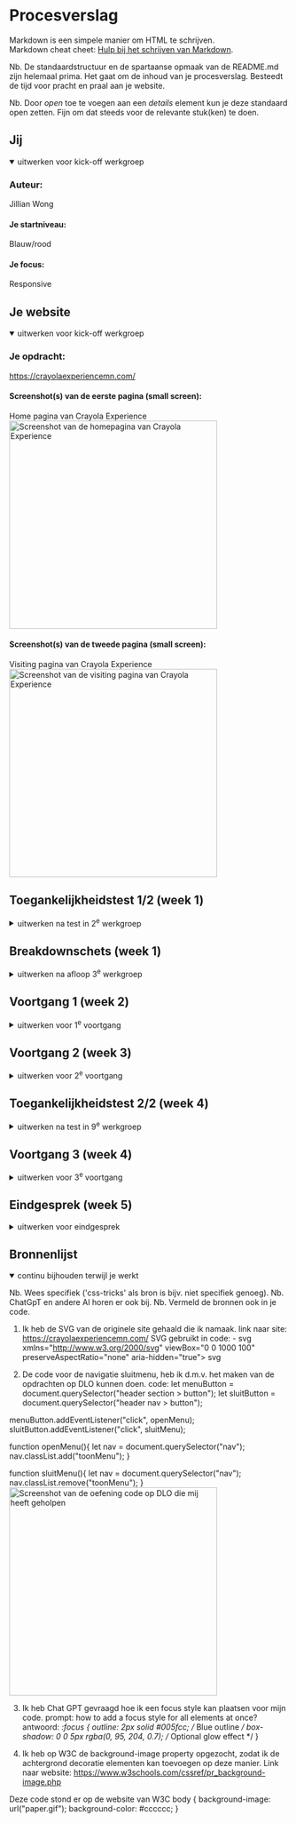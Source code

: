 # Procesverslag
Markdown is een simpele manier om HTML te schrijven.  
Markdown cheat cheet: [Hulp bij het schrijven van Markdown](https://github.com/adam-p/markdown-here/wiki/Markdown-Cheatsheet).

Nb. De standaardstructuur en de spartaanse opmaak van de README.md zijn helemaal prima. Het gaat om de inhoud van je procesverslag. Besteedt de tijd voor pracht en praal aan je website.

Nb. Door *open* toe te voegen aan een *details* element kun je deze standaard open zetten. Fijn om dat steeds voor de relevante stuk(ken) te doen.





## Jij

<details open>
  <summary>uitwerken voor kick-off werkgroep</summary>

  ### Auteur:
 Jillian Wong

  #### Je startniveau:
 Blauw/rood

  #### Je focus:
 Responsive 
 
</details>






## Je website

<details open>
  <summary>uitwerken voor kick-off werkgroep</summary>

  ### Je opdracht:
 https://crayolaexperiencemn.com/

  #### Screenshot(s) van de eerste pagina (small screen): 
  Home pagina van Crayola Experience
  <img src="readme-images/homepagina.jpg" width="375px" alt="Screenshot van de homepagina van Crayola Experience">

  #### Screenshot(s) van de tweede pagina (small screen):
  Visiting pagina van Crayola Experience
  <img src= "readme-images/visiting_pagina.jpg" width="375px" alt="Screenshot van de visiting pagina van Crayola Experience">
 
</details>



## Toegankelijkheidstest 1/2 (week 1)

<details>
  <summary>uitwerken na test in 2<sup>e</sup> werkgroep</summary>
  <img src= "readme-images/toegankelijkheidstest1.png" width="375px" alt="Toegankelijkheidstest ingevuld 1/5">
  <img src= "readme-images/toegankelijkheidstest2.png" width="375px" alt="Toegankelijkheidstest ingevuld 2/5">
  <img src= "readme-images/toegankelijkheidstest3.png" width="375px" alt="Toegankelijkheidstest ingevuld 3/5">
  <img src= "readme-images/toegankelijkheidstest4.png" width="375px" alt="Toegankelijkheidstest ingevuld 4/5">
  <img src= "readme-images/toegankelijkheidstest5.png" width="375px" alt="Toegankelijkheidstest ingevuld 5/5">

  ### Bevindingen
  Lijst met je bevindingen die in de test naar voren kwamen:
  - De website kon niet gevalideert worden in de W3C validator, hij geeft een error.
  - Ik heb opgemerkt dat er geen dark mode thema is, wat ik eigenlijk wel had verwacht van zo'n officiele/professionele website.
  - Er komen geen animations voor wat ik ook had verwacht bij zo'n website waarbij de thema kinderachtig is.
  - De website gebruikt veel divjes voor vormgeving.


</details>



## Breakdownschets (week 1)

<details>
  <summary>uitwerken na afloop 3<sup>e</sup> werkgroep</summary>

  ### de home pagina: 
  <img src="readme-images/homepagina_breakdown.jpg" width="375px" alt="breakdown van de home pagina">

  ### de visiting pagina: 
  <img src="readme-images/visiting_breakdown.jpg" width="375px" alt="breakdown van de visiting pagina">

</details>





## Voortgang 1 (week 2)

<details>
  <summary>uitwerken voor 1<sup>e</sup> voortgang</summary>

  ### Stand van zaken
 Ik heb voor de eerste voortgangsgesprek mijn HTML van beide pagina's af kunnen hebben. Ik heb tijdens het opmaken van deze code geen problemen gehad.


  ### Agenda voor meeting
  samen met je groepje opstellen

  | student 1      | student 2          | student 3    | student 4        |
  | ---            | ---                | ---          | ---              |
  | Hoe kan ik de  | Wat gebeurt er als | Was afwezig  | Was afwezig      |
  | video van mijn | je je code af hebt |              |                  |
  | site           | en de website 
  | downloaden?    | veranderd?


  ### Verslag van meeting
  De uitkomsten van de meeting vastleggen

Ik had niet zo zeer fouten in mijn code, ik kreeg wel advies over hoe ik bepaalde stukjes kan coderen:
- Voor de FAQ kan ik het details-element gebruiken.
- De lijst met tickets en Crayola-icoontjes kan ik structureren als article-elementen.
- Voor de achtergrond kan ik het ::before-attribuut in CSS toepassen.
- Een media query kan ik gebruiken om het hamburgermenu te implementeren.
- De nav boven de h1 is niet problematisch voor screenreaders.

Antwoorden op gestelde vragen:
- De video kan je halen uit de dev. tools> network> type> video zoeken> downloaden.
- Het is niet erg als de website verandered. Ik ga kijken naar de screenshots, dus  je kan de oude versie namaken. Als er animaties zijn kan je de Wayback machine gebruiken om de oude versie van de website te zien.


</details>





## Voortgang 2 (week 3)

<details>
  <summary>uitwerken voor 2<sup>e</sup> voortgang</summary>

  ### Stand van zaken
  Ik heb de CSS van mijn eerste pagin af en heb een begin gemaakt aan de tweede pagina. Ik heb hiervoor een paar vragen die ik hieronder zal uitschrijven.


  ### Agenda voor meeting
  samen met je groepje opstellen

  | student 1      | student 2          | student 3       | student 4        |
  | ---            | ---                | ---             | ---              |
  | Mag je s css   | Is het een vereiste| Waarvoor        | Ze had geen      |
  | stylesheets    | om je menu werkend | gebruik je      | vragen, want der |
  | gebruiken ?    | te krijgen?        | padding en      | website was nog  |
  |                |                    | waarvoor margin | niet zover       |


  ### Verslag van meeting

  hier na afloop snel de uitkomsten van de meeting vastleggen

  Mijn niet algemene vragen:
  - Is mijn ⁠Footer nav in html nesting goed?
  - ⁠Zo ja hoe kan ik 2 rijtjes naast elkaar zetten en wanneer het groter wordt dat ze allemaal naast    elkaar veranderen (responsive laten bewegen)
  - ⁠Mag de div als container voor de video gebruik worden - Ik heb dit geplaatst voor een container voor die button.

  Antwoorden op de gestelde vragen en feedback:
  - Je mag 2 stylesheets gebruiken, maar voor deze opdracht en mijn websit is het niet zo zeer nodig.
  - Footer nav ul moet je tot sections maken ⁠en dan met flex wrap naast elkaar plaatsen en media query gebruiken zodat het responsive word.
  -  class is goed toegepast het mag. Je mag bij een section als je dezelfde ding wil laten doen voor beide pagina’s een class ook toevoegen.
  -  ⁠div van de video mag want het is puur voor styling.
  -  ⁠h1 moet altijd gaan over de gehele site dus de h1 kan crayola experience zijn en dan in css op visually-hidden zetten zodat het onzichtbaar wordt, maar voor de screenreader zal het nog opgelezen worden.
  - verder ziet je ReadMe goed uit en breakdown schetsen ook. De html en css structuur zien ook goed uit.
  - Alt tekstjes nog bijzetten bij imgs
  - Antwoord op student 2 der vraag: Ja het is een vereiste en je kan ook animaties toevoegen.
  - Antwoord op student 3 zijn vraag: Padding gebruiken voor binnen en margin voor buiten wit-ruimte.
</details>





## Toegankelijkheidstest 2/2 (week 4)

<details>
  <summary>uitwerken na test in 9<sup>e</sup> werkgroep</summary>

  <img src="readme-images/WCAGchecklist.png" width="375px" alt="Toegankelijkheidstest 1/5">
  <img src="readme-images/WCAGchecklist1.png" width="375px" alt="Toegankelijkheidstest 2/5">
  <img src="readme-images/WCAGchecklist2.png" width="375px" alt="Toegankelijkheidstest 3/5">
  <img src="readme-images/WCAGchecklist3.png" width="375px" alt="Toegankelijkheidstest 4/5">
  <img src="readme-images/WCAGchecklist4.png" width="375px" alt="Toegankelijkheidstest 5/5">

  ### Bevindingen
  Lijst met je bevindingen die in de test naar voren kwamen (geef ook aan wat er verbeterd is):
  - De linkjes en buttons hebben duidelijke namen waardoor je weet wat je moet doen wanneer je erop bent met de screen reader.
  - Ik heb goed gebruik gemaakt van de Headings, dus h1,h2,h3 (eentje is niet overgeslagen).

  Wat ik heb verbeterd:
  - Mijn website valideert wel in W3C.
  - Ik heb een dark-mode thema toegevoegd.
  - Ik heb probeert om zo min mogelijk divjes te gebruiken, en wanneer ik ze toch heb gebruikt, heb ik ervoor gezorgd dat het puur voor styling is.
  - Er is geen autplay bij de video.
  - Ik heb gebruik gemaakt van List items voor list content.

</details>





## Voortgang 3 (week 4)

<details>
  <summary>uitwerken voor 3<sup>e</sup> voortgang</summary>

  ### Stand van zaken
  Ik heb voor dit gesprek het overgrootste deel van mijn code af, ik heb alleen nog een paar vragen die ik wil stellen die ik hieronder zal uitschrijven.

  Ik heb vragen over deze stukken code:
    <img src="readme-images/standvanzaken.jpeg" width="375px" alt="Screenshot van welke vragen ik ga stellen">
    <img src="readme-images/standvanzaken2.jpeg" width="375px" alt="Screenshot van welke vragen ik ga stellen">
    <img src="readme-images/standvanzaken3.jpeg" width="375px" alt="Screenshot van welke vragen ik ga stellen">
    <img src="readme-images/standvanzaken4.jpeg" width="375px" alt="Screenshot van welke vragen ik ga stellen">
    <img src="readme-images/standvanzaken5.jpeg" width="375px" alt="Screenshot van welke vragen ik ga stellen">

  ### Agenda voor meeting
  samen met je groepje opstellen

  | student 1      |
  | ---            |
  | Ik had voor dit| 
  | gesprek alleen | 
  | vragen over m'n|  
  | eigen code.    |

  => andere studenten waren afwezig


  ### Verslag van meeting
  hier na afloop snel de uitkomsten van de meeting vastleggen

  - Ik kreeg als feedback dat mijn website al redelijk af eruit ziet, alleen een paar finishing touches had het nodig.
  - Ik stelde specifieke vragen over mijn code, waar ik gelijk hulp kreeg. Ik heb deze code dan thuis verbeterd.
  - Ik had ook gevraagd als ik de styling van de navigatie moet nadoen sins ik responsive heb gekozen, en ik kreeg als antwoord, ja die hover nav styling kan wel erbij. Ik kreeg hiervor ook hulp hoe ik het zou kunnen uitvoeren.
  - Ik kreeg ook als feedback dat ik me dark mode eerst in orde moet maken voordat ik de nav styling doe, want die is belangrijker.
</details>





## Eindgesprek (week 5)

<details>
  <summary>uitwerken voor eindgesprek</summary>

  ### Je uitkomst - karakteristiek screenshots:
  Ik ben erg trots op het resultaat van de homepage, omdat het de stijl van de originele website echt goed weergeeft. Ik heb hier veel tijd en moeite in gestoken om het er zo goed mogelijk uit te laten zien.
  <img src="readme-images/Homepagina_screenshot.png" width="375px" alt="Uitkomst van mijn Home-pagina">


  ### Dit ging goed/Heb ik geleerd: 
  
  Ik heb geleerd hoe ik met Grid content kan verplaatsen en ook responsive laten bewegen.

  <img src="readme-images/screenshot_grid.png" width="375px" alt="Hier is een foto van mijn gemaakte site waar ik grid heb toegepast">

  <img src="readme-images/screenshot_grid2.png" width="375px" alt="Hier is een foto van mijn gemaakte site waar ik grid heb toegepast">

  <img src="readme-images/screenshot_responsive.png" width="375px" alt="Hier zie je dat het responsive werkt">


  ### Dit was lastig/Is niet gelukt:

  Het is me niet gelukt om het openklap hamburgermenu (mobile scherm) met deze styling te krijgen, Ik heb de navigatie menu op de desktop scherm wel geprobeerd en die is me gelukt. 

  <img src="readme-images/screenshot_openklap_hamburgermenu.png" width="375px" alt="Zo ziet het eruit als je de hamburgermenu klik op de originele site">

  Ik realiseerde me te laat dat deze section geen H'tje heeft. Zelfs als ik er een H'tje aan zou toevoegen, zou ik al mijn code opnieuw moeten aanpassen, wat me in tijdnood zou brengen. Dit was ook de enige foutmelding die ik kreeg van de validator, dus ik wilde geen risico nemen dat mijn code zou breken door aanpassingen te maken.

  <img src="readme-images/nietgelukt.png" width="375px" alt="De section zonder een h'tje">

</details>





## Bronnenlijst

<details open>
  <summary>continu bijhouden terwijl je werkt</summary>

  Nb. Wees specifiek ('css-tricks' als bron is bijv. niet specifiek genoeg). 
  Nb. ChatGpT en andere AI horen er ook bij.
  Nb. Vermeld de bronnen ook in je code.

  1. Ik heb de SVG van de originele site gehaald die ik namaak.
  link naar site: https://crayolaexperiencemn.com/
  SVG gebruikt in code: 
    - svg xmlns="http://www.w3.org/2000/svg" viewBox="0 0 1000 100" preserveAspectRatio="none" aria-hidden="true">
			<path class="elementor-shape-fill" d="M790.5,93.1c-59.3-5.3-116.8-18-192.6-50c-29.6-12.7-76.9-31-100.5-35.9c-23.6-4.9-52.6-7.8-75.5-5.3
			c-10.2,1.1-22.6,1.4-50.1,7.4c-27.2,6.3-58.2,16.6-79.4,24.7c-41.3,15.9-94.9,21.9-134,22.6C72,58.2,0,25.8,0,25.8V100h1000V65.3
			c0,0-51.5,19.4-106.2,25.7C839.5,97,814.1,95.2,790.5,93.1z"></path>
		svg

  2. De code voor de navigatie sluitmenu, heb ik d.m.v. het maken van de opdrachten op DLO kunnen doen.
  code:
  let menuButton = document.querySelector("header section > button");
  let sluitButton = document.querySelector("header nav > button");

  menuButton.addEventListener("click", openMenu);
  sluitButton.addEventListener("click", sluitMenu);

  function openMenu(){
    let nav = document.querySelector("nav");
    nav.classList.add("toonMenu");
  }
  
  function sluitMenu(){
    let nav = document.querySelector("nav");
    nav.classList.remove("toonMenu");
  }
  <img src="readme-images/screenshot_code_slutmenu.png" width="375px"  alt="Screenshot van de oefening code op DLO die mij heeft geholpen">

3. Ik heb Chat GPT gevraagd hoe ik een focus style kan plaatsen voor mijn code.
prompt: how to add a focus style for all elements at once?
antwoord: *:focus {
    outline: 2px solid #005fcc; /* Blue outline */
    box-shadow: 0 0 5px rgba(0, 95, 204, 0.7); /* Optional glow effect */
}

4. Ik heb op W3C de background-image property opgezocht, zodat ik de achtergrond decoratie elementen kan toevoegen op deze manier.
Link naar website: https://www.w3schools.com/cssref/pr_background-image.php

Deze code stond er op de website van W3C
body {
 background-image: url("paper.gif");
 background-color: #cccccc;
}
</details>
